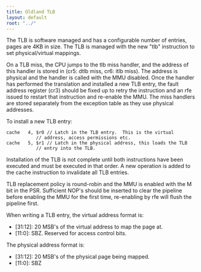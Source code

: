 ```yaml
---
title: Oldland TLB
layout: default
root: "../"
---
```


The TLB is software managed and has a configurable number of entries, pages
are 4KB in size.  The TLB is managed with the new "tlb" instruction to set
physical/virtual mappings.

On a TLB miss, the CPU jumps to the tlb miss handler, and the address of this
handler is stored in (cr5: dtlb miss, cr6: itlb miss).  The address is
physical and the handler is called with the MMU disabled.  Once the handler
has performed the translation and installed a new TLB entry, the fault address
register (cr3) should be fixed up to retry the instruction and an rfe issued
to restart that instruction and re-enable the MMU.  The miss handlers are
stored separately from the exception table as they use physical addresses.

To install a new TLB entry:

	cache	4, $r0 // Latch in the TLB entry.  This is the virtual
		       // address, access permissions etc.
	cache	5, $r1 // Latch in the physical address, this loads the TLB
		       // entry into the TLB.

Installation of the TLB is not complete until both instructions have been
executed and must be executed in that order.  A new operation is added to the
cache instruction to invalidate all TLB entries.

TLB replacement policy is round-robin and the MMU is enabled with the M bit in
the PSR.  Sufficient NOP's should be inserted to clear the pipeline before
enabling the MMU for the first time, re-enabling by rfe will flush the
pipeline first.

When writing a TLB entry, the virtual address format is:

  - \[31:12\]: 20 MSB's of the virtual address to map the page at.
  - \[11:0\]: SBZ.  Reserved for access control bits.

The physical address format is:

  - \[31:12\]: 20 MSB's of the physical page being mapped.
  - \[11:0\]: SBZ
